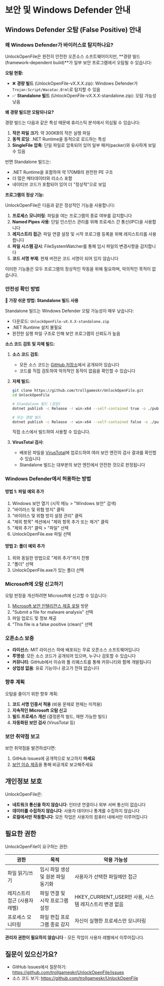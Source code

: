 # 보안 및 Windows Defender 안내

## Windows Defender 오탐 (False Positive) 안내

### 왜 Windows Defender가 바이러스로 탐지하나요?

UnlockOpenFile은 완전히 안전한 오픈소스 소프트웨어이지만, **경량 빌드(framework-dependent build)**가 일부 보안 프로그램에서 오탐될 수 있습니다:

**오탐 현황:**
- ❌ **경량 빌드** (UnlockOpenFile-vX.X.X.zip): Windows Defender가 `Trojan:Script/Wacatac.B!ml`로 탐지할 수 있음
- ✅ **Standalone 빌드** (UnlockOpenFile-vX.X.X-standalone.zip): 오탐 가능성 낮음

**왜 경량 빌드만 오탐되나요?**

경량 빌드는 다음과 같은 특성 때문에 휴리스틱 분석에서 의심될 수 있습니다:
1. **작은 파일 크기**: 약 300KB의 작은 실행 파일
2. **동적 로딩**: .NET Runtime을 동적으로 로드하는 특성
3. **SingleFile 압축**: 단일 파일로 압축되어 있어 일부 패커(packer)와 유사하게 보일 수 있음

반면 Standalone 빌드는:
- .NET Runtime을 포함하여 약 170MB의 완전한 PE 구조
- 더 많은 메타데이터와 리소스 포함
- 네이티브 코드가 포함되어 있어 더 "정상적"으로 보임

**프로그램의 정상 기능:**

UnlockOpenFile은 다음과 같은 정상적인 기능을 사용합니다:
1. **프로세스 모니터링**: 파일을 여는 프로그램의 종료 여부를 감지합니다
2. **Named Pipes 사용**: 단일 인스턴스 관리를 위해 프로세스 간 통신(IPC)을 사용합니다
3. **레지스트리 접근**: 파일 연결 설정 및 시작 프로그램 등록을 위해 레지스트리를 사용합니다
4. **파일 시스템 감시**: FileSystemWatcher를 통해 임시 파일의 변경사항을 감지합니다
5. **코드 서명 부재**: 현재 버전은 코드 서명이 되어 있지 않습니다

이러한 기능들은 모두 프로그램의 정상적인 작동을 위해 필요하며, 악의적인 목적이 없습니다.

### 안전성 확인 방법

**🌟 가장 쉬운 방법: Standalone 빌드 사용**

Standalone 빌드는 Windows Defender 오탐 가능성이 매우 낮습니다:
- 다운로드: `UnlockOpenFile-vX.X.X-standalone.zip`
- .NET Runtime 설치 불필요
- 완전한 실행 파일 구조로 인해 보안 프로그램의 신뢰도가 높음

**소스 코드 검토 및 자체 빌드:**

1. **소스 코드 검토**: 
   - 모든 소스 코드는 [GitHub 저장소](https://github.com/trollgameskr/UnlockOpenFile)에서 공개되어 있습니다
   - 코드를 직접 검토하여 악의적인 동작이 없음을 확인할 수 있습니다

2. **자체 빌드**:
   ```bash
   git clone https://github.com/trollgameskr/UnlockOpenFile.git
   cd UnlockOpenFile
   
   # Standalone 빌드 (권장)
   dotnet publish -c Release -r win-x64 --self-contained true -o ./publish-standalone
   
   # 또는 경량 빌드
   dotnet publish -c Release -r win-x64 --self-contained false -o ./publish
   ```
   직접 소스에서 빌드하여 사용할 수 있습니다.

3. **VirusTotal 검사**:
   - 배포된 파일을 [VirusTotal](https://www.virustotal.com)에 업로드하여 여러 보안 엔진의 검사 결과를 확인할 수 있습니다
   - Standalone 빌드는 대부분의 보안 엔진에서 안전한 것으로 판정됩니다

### Windows Defender에서 허용하는 방법

#### 방법 1: 파일 예외 추가

1. Windows 보안 열기 (시작 메뉴 > "Windows 보안" 검색)
2. "바이러스 및 위협 방지" 클릭
3. "바이러스 및 위협 방지 설정 관리" 클릭
4. "제외 항목" 섹션에서 "제외 항목 추가 또는 제거" 클릭
5. "제외 추가" 클릭 > "파일" 선택
6. UnlockOpenFile.exe 파일 선택

#### 방법 2: 폴더 예외 추가

1. 위와 동일한 방법으로 "제외 추가"까지 진행
2. "폴더" 선택
3. UnlockOpenFile.exe가 있는 폴더 선택

### Microsoft에 오탐 신고하기

오탐 판정을 개선하려면 Microsoft에 신고할 수 있습니다:

1. [Microsoft 보안 인텔리전스 제출 포털](https://www.microsoft.com/en-us/wdsi/filesubmission) 방문
2. "Submit a file for malware analysis" 선택
3. 파일 업로드 및 정보 제공
4. "This file is a false positive (clean)" 선택

### 오픈소스 보증

- **라이선스**: MIT 라이선스 하에 배포되는 무료 오픈소스 소프트웨어입니다
- **투명성**: 모든 소스 코드가 공개되어 있으며, 누구나 검토할 수 있습니다
- **커뮤니티**: GitHub에서 이슈와 풀 리퀘스트를 통해 커뮤니티와 함께 개발됩니다
- **상업성 없음**: 유료 기능이나 광고가 전혀 없습니다

### 향후 계획

오탐을 줄이기 위한 향후 계획:

1. **코드 서명 인증서 적용** (비용 문제로 현재는 미적용)
2. **지속적인 Microsoft 오탐 신고**
3. **빌드 프로세스 개선** (결정론적 빌드, 재현 가능한 빌드)
4. **자동화된 보안 검사** (VirusTotal 등)

### 보안 취약점 보고

보안 취약점을 발견하셨다면:
1. GitHub Issues에 공개적으로 보고하지 **마세요**
2. [보안 이슈 제출](https://github.com/trollgameskr/UnlockOpenFile/security/advisories/new)을 통해 비공개로 보고해주세요

## 개인정보 보호

UnlockOpenFile은:
- **네트워크 통신을 하지 않습니다**: 인터넷 연결이나 외부 서버 통신이 없습니다
- **데이터를 수집하지 않습니다**: 사용자 데이터나 통계를 수집하지 않습니다
- **로컬에서만 작동합니다**: 모든 작업은 사용자의 컴퓨터 내에서만 이루어집니다

## 필요한 권한

UnlockOpenFile이 요구하는 권한:

| 권한 | 목적 | 악용 가능성 |
|------|------|------------|
| 파일 읽기/쓰기 | 임시 파일 생성 및 원본 파일 동기화 | 사용자가 선택한 파일에만 접근 |
| 레지스트리 접근 (사용자 레벨) | 파일 연결 및 시작 프로그램 설정 | HKEY_CURRENT_USER만 사용, 시스템 레지스트리 변경 없음 |
| 프로세스 모니터링 | 파일 편집 프로그램 종료 감지 | 자신이 실행한 프로세스만 모니터링 |

**관리자 권한이 필요하지 않습니다** - 모든 작업이 사용자 레벨에서 이루어집니다.

## 질문이 있으신가요?

- GitHub Issues에서 질문하기: https://github.com/trollgameskr/UnlockOpenFile/issues
- 소스 코드 보기: https://github.com/trollgameskr/UnlockOpenFile
